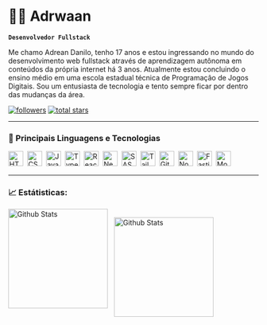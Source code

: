 # 🧑‍💻 Adrwaan
**`Desenvolvedor Fullstack`**

Me chamo Adrean Danilo, tenho 17 anos e estou ingressando no mundo do desenvolvimento web fullstack através de aprendizagem autônoma em conteúdos da própria internet há 3 anos. Atualmente estou concluindo o ensino médio em uma escola estadual técnica de Programação de Jogos Digitais. Sou um entusiasta de tecnologia e tento sempre ficar por dentro das mudanças da área.

<p align="left">
      <a href="https://github.com/Adrwaan?tab=followers">
         <img alt="followers" title="Me siga no Github" src="https://custom-icon-badges.demolab.com/github/followers/Adrwaan?color=236ad3&labelColor=1155ba&style=for-the-badge&logo=github&label=Follow&logoColor=white"/></a>
      <a href="https://github.com/Adrwaan?tab=repositories&sort=stargazers">
         <img alt="total stars" title="Total de estrelas no GitHub" src="https://custom-icon-badges.demolab.com/github/stars/Adrwaan?color=55960c&style=for-the-badge&labelColor=488207&logo=star"/></a>
</p>

---

### 🤖 Principais Linguagens e Tecnologias

<img
  align="left"
  alt="HTML"
  title="HTML"
  width="30px"
  style="padding-right: 5px;"
  src=https://cdn.jsdelivr.net/gh/devicons/devicon@latest/icons/html5/html5-original.svg
/>
<img
  align="left"
  alt="CSS"
  title="CSS"
  width="30px"
  style="padding-right: 5px;"
  src=https://cdn.jsdelivr.net/gh/devicons/devicon@latest/icons/css3/css3-original.svg
/>
<img
  align="left"
  alt="JavaScript"
  title="JavaScript"
  width="30px"
  style="padding-right: 5px;"
  src=https://cdn.jsdelivr.net/gh/devicons/devicon@latest/icons/javascript/javascript-original.svg
/>
<img
  align="left"
  alt="Typescript"
  title="Typescript"
  width="30px"
  style="padding-right: 5px;"
  src=https://cdn.jsdelivr.net/gh/devicons/devicon@latest/icons/typescript/typescript-original.svg
/>
<img
  align="left"
  alt="React"
  title="React"
  width="30px"
  style="padding-right: 5px;"
  src=https://cdn.jsdelivr.net/gh/devicons/devicon@latest/icons/react/react-original.svg
/>
<img
  align="left"
  alt="NextJS"
  title="NextJS"
  width="30px"
  style="padding-right: 5px;"
  src="https://cdn.jsdelivr.net/gh/devicons/devicon@latest/icons/nextjs/nextjs-original.svg"
/>
<img
  align="left"
  alt="SASS"
  title="SASS"
  width="30px"
  style="padding-right: 5px;"
  src="https://cdn.jsdelivr.net/gh/devicons/devicon@latest/icons/sass/sass-original.svg"
/>
<img
  align="left"
  alt="TailwindCSS"
  title="TailwindCSS"
  width="30px"
  style="padding-right: 5px;"
  src="https://cdn.jsdelivr.net/gh/devicons/devicon@latest/icons/tailwindcss/tailwindcss-original.svg"
/>
<img
  align="left"
  alt="Git"
  title="Git"
  width="30px"
  style="padding-right: 5px;"
  src="https://cdn.jsdelivr.net/gh/devicons/devicon@latest/icons/git/git-original.svg"
/>
<img
  align="left"
  alt="NodeJS"
  title="NodeJS"
  width="30px"
  style="padding-right: 5px;"
  src="https://cdn.jsdelivr.net/gh/devicons/devicon@latest/icons/nodejs/nodejs-original.svg"
/>
<img
  align="left"
  alt="Fastify"
  title="Fastify"
  width="30px"
  style="padding-right: 5px;"
  src="https://cdn.jsdelivr.net/gh/devicons/devicon@latest/icons/fastify/fastify-plain.svg"
/>
<img
  align="left"
  alt="MongoDB"
  title="MongoDB"
  width="30px"
  style="padding-right: 5px;"
  src="https://cdn.jsdelivr.net/gh/devicons/devicon@latest/icons/mongodb/mongodb-original.svg"
/>

<br />
<br />

---

### 📈 Estátisticas:

<p style="min-height: max-content; min-width: max-content;">
      <img
        align="left"
        alt="Github Stats"
        height="200"
        style="padding: 0 10px 10px 0"
        src="https://github-readme-stats.vercel.app/api?username=Adrwaan&include_all_commits=true&show_icons=true&hide=prs&locale=pt-br&theme=dark"
      />
      <br>
      <img
        align="left"
        alt="Github Stats"
        height="200"
        style="padding: 0 10px 10px 0"
        src="https://github-readme-stats.vercel.app/api/top-langs?username=Adrwaan&locale=pt-br&theme=dark&layout=compact&custom_title=Tecnologias&langs_count=8"
      />
</p>
